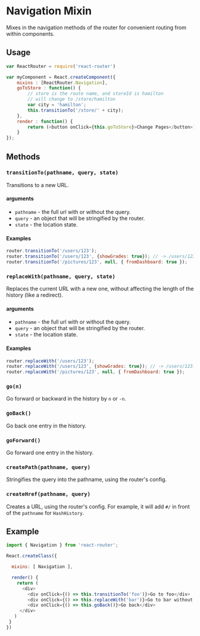 # Navigation Mixin

Mixes in the navigation methods of the router for convenient routing
from within components.

## Usage

```js
var ReactRouter = require('react-router')

var myComponent = React.createComponent({
	mixins : [ReactRouter.Navigation],
	goToStore : function() {
		// store is the route name, and storeId is hamilton
		// will change to /store/hamilton
		var city = 'hamilton';
		this.transitionTo('/store/' + city);
	},
	render : function() {
		return (<button onClick={this.goToStore}>Change Pages</button>)
	}
});
```

## Methods

### `transitionTo(pathname, query, state)`

Transitions to a new URL.

#### arguments

- `pathname` - the full url with or without the query.
- `query` - an object that will be stringified by the router.
- `state` - the location state.

#### Examples

```js
router.transitionTo('/users/123');
router.transitionTo('/users/123', {showGrades: true}); // -> /users/123?showGrades=true
router.transitionTo('/pictures/123', null, { fromDashboard: true });
```

### `replaceWith(pathname, query, state)`

Replaces the current URL with a new one, without affecting the length of
the history (like a redirect).

#### arguments

- `pathname` - the full url with or without the query.
- `query` - an object that will be stringified by the router.
- `state` - the location state.

#### Examples

```js
router.replaceWith('/users/123');
router.replaceWith('/users/123', {showGrades: true}); // -> /users/123?showGrades=true
router.replaceWith('/pictures/123', null, { fromDashboard: true });
```

### `go(n)`

Go forward or backward in the history by `n` or `-n`.

### `goBack()`

Go back one entry in the history.

### `goForward()`

Go forward one entry in the history.

### `createPath(pathname, query)`

Stringifies the query into the pathname, using the router's config.

### `createHref(pathname, query)`

Creates a URL, using the router's config. For example, it will add `#/` in
front of the `pathname` for `HashHistory`.

## Example

```js
import { Navigation } from 'react-router';

React.createClass({

  mixins: [ Navigation ],

  render() {
    return (
      <div>
        <div onClick={() => this.transitionTo('foo')}>Go to foo</div>
        <div onClick={() => this.replaceWith('bar')}>Go to bar without creating a new history entry</div>
        <div onClick={() => this.goBack()}>Go back</div>
     </div>
   )
 }
})
```

